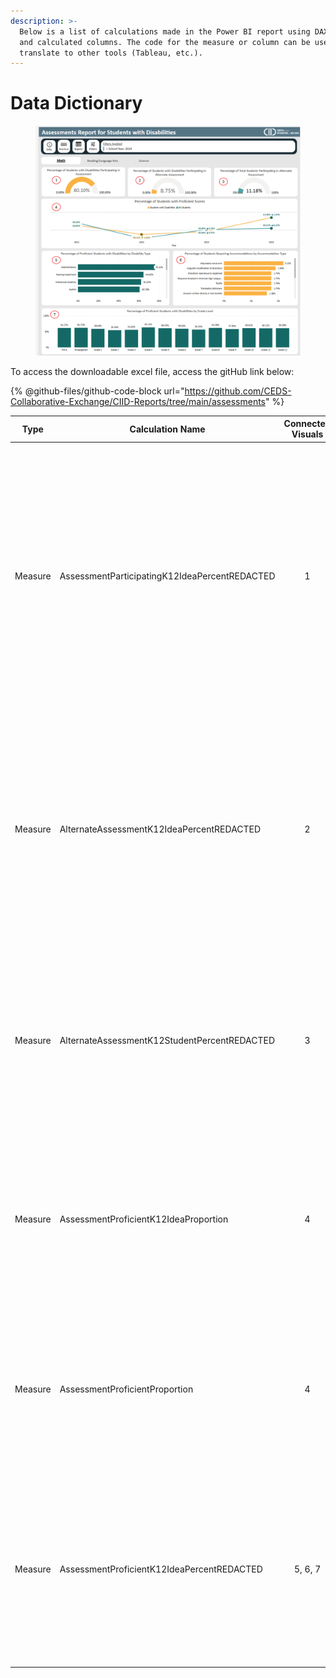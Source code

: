 ```yaml
---
description: >-
  Below is a list of calculations made in the Power BI report using DAX measures
  and calculated columns. The code for the measure or column can be used to
  translate to other tools (Tableau, etc.).
---
```


# Data Dictionary

<figure><img src="../.gitbook/assets/Capture.PNG" alt=""><figcaption></figcaption></figure>

To access the downloadable excel file, access the gitHub link below:

{% @github-files/github-code-block url="https://github.com/CEDS-Collaborative-Exchange/CIID-Reports/tree/main/assessments" %}

<table><thead><tr><th width="100">Type</th><th width="411">Calculation Name</th><th width="151.9998779296875" align="center">Connected Visuals</th><th width="179.3333740234375">Description</th><th width="800">DAX Code</th></tr></thead><tbody><tr><td>Measure</td><td>AssessmentParticipatingK12IdeaPercentREDACTED</td><td align="center">1</td><td>Calculation for the percent of IDEA students who participated in the state assessment. Value is suppressed for count of participating IDEA students less than 10. </td><td><p></p><pre class="language-dax"><code class="lang-dax"><strong>AssessmentParticipatingK12IdeaPercentREDACTED = 
</strong>VAR AssessmentParticipatingK12IdeaCount =
    CALCULATE(
        COUNT('2) RDS vwStateAssessments'[K12StudentId]),
        'RDS DimAssessmentRegistrations'[AssessmentRegistrationParticipationIndicatorCode] = "Participated",
        'RDS DimIdeaStatuses'[IdeaIndicatorCode] = "Yes"
    )
VAR AssessmentParticipationK12IdeaCount = 
CALCULATE(
    COUNT('2) RDS vwStateAssessments'[K12StudentId]),
    'RDS DimAssessmentRegistrations'[AssessmentRegistrationParticipationIndicatorCode] IN {"Participated", "DidNotParticipate"},
    'RDS DimIdeaStatuses'[IdeaIndicatorCode] = "Yes"
)
VAR AssessmentParticipatingK12IdeaPercent =
    DIVIDE(AssessmentParticipatingK12IdeaCount, AssessmentParticipationK12IdeaCount)

RETURN
    IF(AssessmentParticipatingK12IdeaCount &#x3C; 10, BLANK(), AssessmentParticipatingK12IdeaPercent)
</code></pre></td></tr><tr><td>Measure</td><td>AlternateAssessmentK12IdeaPercentREDACTED</td><td align="center">2</td><td>Percent of IDEA students who have participated in the alternate state assessment. Value is suppressed for count of IDEA students taking the alternate assessment under 10. </td><td><p></p><pre class="language-dax"><code class="lang-dax">AlternateAssessmentK12IdeaPercentREDACTED = 
VAR AlternateAssessmentK12IdeaCount = 
CALCULATE(
    COUNT('2) RDS vwStateAssessments'[K12StudentId]),
    'RDS DimAssessmentRegistrations'[AssessmentRegistrationParticipationIndicatorCode] = "Participated",
    'RDS DimAssessments'[Alternate Assessment Status] = "Alternate",
    'RDS DimIdeaStatuses'[IdeaIndicatorCode] = "Yes"
)
VAR AssessmentK12IdeaCount = 
CALCULATE(
    COUNT('2) RDS vwStateAssessments'[K12StudentId]),
    'RDS DimAssessmentRegistrations'[AssessmentRegistrationParticipationIndicatorCode] = "Participated",
    'RDS DimAssessments'[Alternate Assessment Status] IN {"Alternate", "Standard"},
    'RDS DimIdeaStatuses'[IdeaIndicatorCode] = "Yes"
)

VAR AlternateAssessmentK12IdeaPercent = 
DIVIDE(
    AlternateAssessmentK12IdeaCount,
    AssessmentK12IdeaCount
)

RETURN
IF(
    AlternateAssessmentK12IdeaCount &#x3C; 10,
    BLANK(),
    AlternateAssessmentK12IdeaPercent
)
</code></pre></td></tr><tr><td>Measure </td><td>AlternateAssessmentK12StudentPercentREDACTED</td><td align="center">3</td><td>Percent of all students who have opted to take the alternate state assessment. Value is suppressed for count of K12 students taking the alternate assessment under 10. </td><td><p></p><pre class="language-dax"><code class="lang-dax">AlternateAssessmentK12StudentPercentREDACTED = 
VAR AlternateAssessmentK12Count = 
CALCULATE(
    COUNT('2) RDS vwStateAssessments'[K12StudentId]),
    'RDS DimAssessmentRegistrations'[AssessmentRegistrationParticipationIndicatorCode] = "Participated",
    'RDS DimAssessments'[Alternate Assessment Status] = "Alternate"
)
VAR AssessmentK12Count = 
CALCULATE(
    COUNT('2) RDS vwStateAssessments'[K12StudentId]),
    'RDS DimAssessmentRegistrations'[AssessmentRegistrationParticipationIndicatorCode] = "Participated",
    'RDS DimAssessments'[Alternate Assessment Status] IN {"Alternate", "Standard"}
)
VAR AlternateAssessmentK12Percent = 
DIVIDE(
    AlternateAssessmentK12Count,
    AssessmentK12Count
)
RETURN
IF(
    AlternateAssessmentK12Count &#x3C; 10,
    BLANK(),
    AlternateAssessmentK12Percent
)
</code></pre></td></tr><tr><td>Measure</td><td>AssessmentProficientK12IdeaProportion</td><td align="center">4</td><td>Percent of IDEA students who scored proficient on the state assessment. </td><td><p></p><pre class="language-dax"><code class="lang-dax">AssessmentProficientK12IdeaProportion = 
DIVIDE(
    //Count of Proficient IDEA students
    CALCULATE(
    COUNTROWS('2) RDS vwStateAssessments'),
    '2) RDS vwStateAssessments'[ProficiencyStatus] = "PROFICIENT",
    'RDS DimIdeaStatuses'[IdeaIndicatorCode] = "Yes"),

    //Count of Proficent/NotProficient IDEA Students
    CALCULATE(
    COUNT('2) RDS vwStateAssessments'[K12StudentId]),
    '2) RDS vwStateAssessments'[ProficiencyStatus] IN {"PROFICIENT", "NOTPROFICIENT"},
    'RDS DimIdeaStatuses'[IdeaIndicatorCode] = "Yes"
)
)
</code></pre></td></tr><tr><td>Measure</td><td>AssessmentProficientProportion</td><td align="center">4</td><td>Percent of all students who scored proficient on the state assessment. </td><td><p></p><pre class="language-dax"><code class="lang-dax">AssessmentProficientProportion = 
DIVIDE(
    //Count of Proficient IDEA students
    CALCULATE(
    COUNTROWS('2) RDS vwStateAssessments'),
    '2) RDS vwStateAssessments'[ProficiencyStatus] = "PROFICIENT"),

    //Count of Proficent/NotProficient IDEA Students
    CALCULATE(
    COUNT('2) RDS vwStateAssessments'[K12StudentId]),
    '2) RDS vwStateAssessments'[ProficiencyStatus] IN {"PROFICIENT", "NOTPROFICIENT"}
)
)
</code></pre></td></tr><tr><td>Measure</td><td>AssessmentProficientK12IdeaPercentREDACTED</td><td align="center">5, 6, 7</td><td>The percent of IDEA students who have scored proficient on the state assessment. Value is suppressed for count of IDEA students who scored proficient on the state assessment under 10. </td><td><p></p><pre class="language-dax"><code class="lang-dax">AssessmentProficientK12IdeaPercent = 
VAR AssessmentProficientK12IdeaCount = 
CALCULATE(
    COUNT('2) RDS vwStateAssessments'[K12StudentId]), 
    '2) RDS vwStateAssessments'[ProficiencyStatus] = "PROFICIENT",
    'RDS DimIdeaStatuses'[IdeaIndicatorCode] = "Yes",
    'RDS DimAssessmentRegistrations'[AssessmentRegistrationParticipationIndicatorCode] = "Participated"
)
VAR AssessmentParticipatingK12IdeaCount = 
CALCULATE(
    COUNT('2) RDS vwStateAssessments'[K12StudentId]),
    'RDS DimAssessmentRegistrations'[AssessmentRegistrationParticipationIndicatorCode] = "Participated",
    'RDS DimIdeaStatuses'[IdeaIndicatorCode] = "Yes" 
)
VAR AssessmentProficientK12IdeaPercent =
DIVIDE(
    AssessmentProficientK12IdeaCount,
    AssessmentParticipatingK12IdeaCount
)
RETURN
IF(
    AssessmentProficientK12IdeaCount &#x3C; 10,
    BLANK(),
    AssessmentProficientK12IdeaPercent
)
</code></pre></td></tr></tbody></table>

